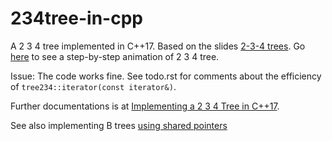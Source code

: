 234tree-in-cpp
=============

A 2 3 4 tree implemented in C++17. Based on the slides [2-3-4 trees](http://www.unf.edu/~broggio/cop3540/Chapter%2010%20-%202-3-4%20Trees%20-%20Part%201.ppt).
Go [here](http://cs.sou.edu/~harveyd/classes/cs511/docs/234Tree/tree.htm) to see a step-by-step animation of 2 3 4 tree. 

Issue: The code works fine. See todo.rst for comments about the efficiency of ``tree234::iterator(const iterator&)``.

Further documentations is at [Implementing a 2 3 4 Tree in C++17](http://cplusplus.kurttest.com/notes/tree234.html).

See also implementing B trees [using shared pointers](https://codereview.stackexchange.com/questions/191211/binary-search-tree-data-structure-implementation-in-c11-using-smart-pointers)
